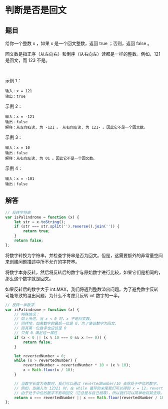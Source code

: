 # 判断是否是回文

## 题目
给你一个整数 x ，如果 x 是一个回文整数，返回 true ；否则，返回 false 。

回文数是指正序（从左向右）和倒序（从右向左）读都是一样的整数。例如，121 是回文，而 123 不是。

 

示例 1：
```
输入：x = 121
输出：true
```
示例 2：
```
输入：x = -121
输出：false
解释：从左向右读, 为 -121 。 从右向左读, 为 121- 。因此它不是一个回文数。
```
示例 3：
```
输入：x = 10
输出：false
解释：从右向左读, 为 01 。因此它不是一个回文数。
```
示例 4：
```
输入：x = -101
输出：false
```

## 解答
```js
// 反转字符串
var isPalindrome = function (x) {
	let str = x.toString();
	if (str === str.split('').reverse().join('')) {
		return true;
	}
	return false;
};
```

将数字转换为字符串，并检查字符串是否为回文。但是，这需要额外的非常量空间来创建问题描述中所不允许的字符串。

将数字本身反转，然后将反转后的数字与原始数字进行比较，如果它们是相同的，那么这个数字就是回文。

如果反转后的数字大于 int.MAX，我们将遇到整数溢出问题。为了避免数字反转可能导致的溢出问题，为什么不考虑只反转 int 数字的一半。
```js
// 反转一半数字
var isPalindrome = function (x) {
	// 特殊情况：
	// 如上所述，当 x < 0 时，x 不是回文数。
	// 同样地，如果数字的最后一位是 0，为了使该数字为回文，
	// 则其第一位数字也应该是 0
	// 只有 0 满足这一属性
	if (x < 0 || (x % 10 === 0 && x !== 0)) {
		return false;
	}

	let revertedNumber = 0;
	while (x > revertedNumber) {
		revertedNumber = revertedNumber * 10 + (x % 10);
		x = Math.floor(x / 10);
	}

	// 当数字长度为奇数时，我们可以通过 revertedNumber/10 去除处于中位的数字。
	// 例如，当输入为 12321 时，在 while 循环的末尾我们可以得到 x = 12，revertedNumber = 123，
	// 由于处于中位的数字不影响回文（它总是与自己相等），所以我们可以简单地将其去除。
	return x === revertedNumber || x === Math.floor(revertedNumber / 10);
};



```